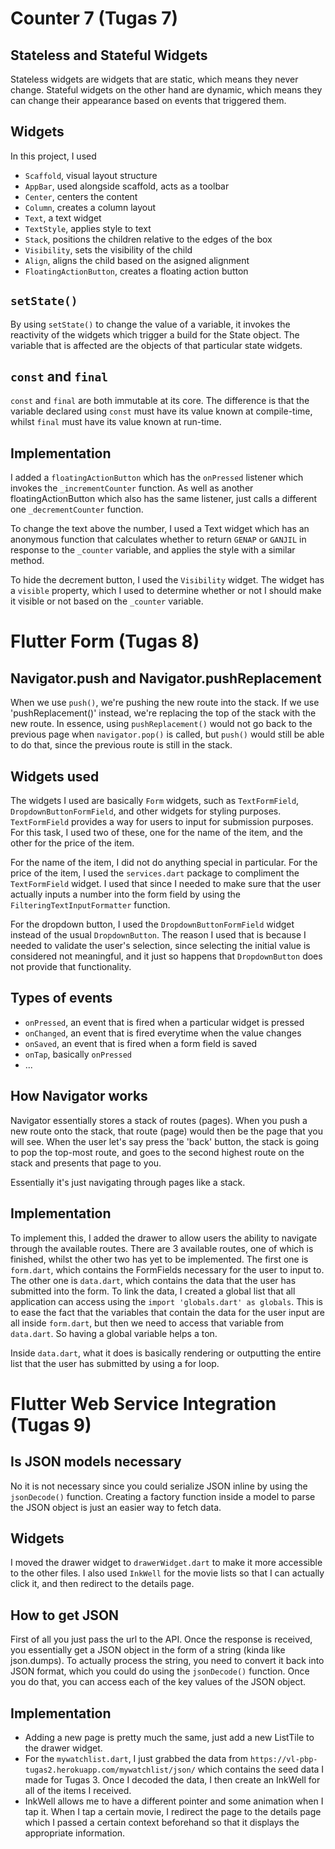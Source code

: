 # Counter 7 (Tugas 7)

## Stateless and Stateful Widgets
Stateless widgets are widgets that are static, which means they never change. Stateful widgets on the other hand are dynamic, which means they can change their appearance based on events that triggered them.

## Widgets
In this project, I used
- `Scaffold`, visual layout structure
- `AppBar`, used alongside scaffold, acts as a toolbar
- `Center`, centers the content
- `Column`, creates a column layout
- `Text`, a text widget
- `TextStyle`, applies style to text
- `Stack`, positions the children relative to the edges of the box
- `Visibility`, sets the visibility of the child
- `Align`, aligns the child based on the asigned alignment
- `FloatingActionButton`, creates a floating action button

## `setState()`
By using `setState()` to change the value of a variable, it invokes the reactivity of the widgets which trigger a build for the State object.
The variable that is affected are the objects of that particular state widgets.

## `const` and `final`
`const` and `final` are both immutable at its core. The difference is that the variable declared using `const` must have its value known at compile-time, whilst `final` must have its value known at run-time.

## Implementation
I added a `floatingActionButton` which has the `onPressed` listener which invokes the `_incrementCounter` function. As well as another floatingActionButton which also has the same listener, just calls a different one `_decrementCounter` function.

To change the text above the number, I used a Text widget which has an anonymous function that calculates whether to return `GENAP` or `GANJIL` in response to the `_counter` variable, and applies the style with a similar method.

To hide the decrement button, I used the `Visibility` widget. The widget has a `visible` property, which I used to determine whether or not I should make it visible or not based on the `_counter` variable.

# Flutter Form (Tugas 8)

## Navigator.push and Navigator.pushReplacement
When we use `push()`, we're pushing the new route into the stack. If we use 'pushReplacement()' instead, we're replacing the top of the stack with the new route. In essence, using `pushReplacement()` would not go back to the previous page when `navigator.pop()` is called, but `push()` would still be able to do that, since the previous route is still in the stack.

## Widgets used
The widgets I used are basically `Form` widgets, such as `TextFormField`, `DropdownButtonFormField`, and other widgets for styling purposes. `TextFormField` provides a way for users to input for submission purposes. For this task, I used two of these, one for the name of the item, and the other for the price of the item.

For the name of the item, I did not do anything special in particular. For the price of the item, I used the `services.dart` package to compliment the `TextFormField` widget. I used that since I needed to make sure that the user actually inputs a number into the form field by using the `FilteringTextInputFormatter` function.

For the dropdown button, I used the `DropdownButtonFormField` widget instead of the usual `DropdownButton`. The reason I used that is because I needed to validate the user's selection, since selecting the initial value is considered not meaningful, and it just so happens that `DropdownButton` does not provide that functionality. 

## Types of events
- `onPressed`, an event that is fired when a particular widget is pressed
- `onChanged`, an event that is fired everytime when the value changes
- `onSaved`, an event that is fired when a form field is saved
- `onTap`, basically `onPressed`
- ...

## How Navigator works
Navigator essentially stores a stack of routes (pages). When you push a new route onto the stack, that route (page) would then be the page that you will see. When the user let's say press the 'back' button, the stack is going to pop the top-most route, and goes to the second highest route on the stack and presents that page to you.

Essentially it's just navigating through pages like a stack.

## Implementation
To implement this, I added the drawer to allow users the ability to navigate through the available routes. There are 3 available routes, one of which is finished, whilst the other two has yet to be implemented.
The first one is `form.dart`, which contains the FormFields necessary for the user to input to.
The other one is `data.dart`, which contains the data that the user has submitted into the form.
To link the data, I created a global list that all application can access using the `import 'globals.dart' as globals`. This is to ease the fact that the variables that contain the data for the user input are all inside `form.dart`, but then we need to access that variable from `data.dart`. So having a global variable helps a ton.

Inside `data.dart`, what it does is basically rendering or outputting the entire list that the user has submitted by using a for loop.

# Flutter Web Service Integration (Tugas 9)

## Is JSON models necessary
No it is not necessary since you could serialize JSON inline by using the `jsonDecode()` function. Creating a factory function inside a model to parse the JSON object is just an easier way to fetch data.

## Widgets
I moved the drawer widget to `drawerWidget.dart` to make it more accessible to the other files. I also used `InkWell` for the movie lists so that I can actually click it, and then redirect to the details page.

## How to get JSON
First of all you just pass the url to the API. Once the response is received, you essentially get a JSON object in the form of a string (kinda like json.dumps). To actually process the string, you need to convert it back into JSON format, which you could do using the `jsonDecode()` function. Once you do that, you can access each of the key values of the JSON object.

## Implementation
- Adding a new page is pretty much the same, just add a new ListTile to the drawer widget.
- For the `mywatchlist.dart`, I just grabbed the data from `https://vl-pbp-tugas2.herokuapp.com/mywatchlist/json/` which contains the seed data I made for Tugas 3. Once I decoded the data, I then create an InkWell for all of the items I received.
- InkWell allows me to have a different pointer and some animation when I tap it. When I tap a certain movie, I redirect the page to the details page which I passed a certain context beforehand so that it displays the appropriate information.

